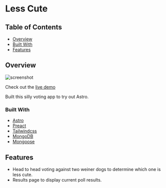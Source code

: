 # Less Cute

## Table of Contents

- [Overview](#overview)
- [Built With](#built-with)
- [Features](#features)

## Overview

![screenshot](https://res.cloudinary.com/dpnkrz8c8/image/upload/v1663622172/random/less-cute-ss_zfocju.png)

Check out the [live demo](https://less-cute.vercel.app)

Built this silly voting app to try out Astro.

### Built With

- [Astro](https://astro.build)
- [Preact](https://preactjs.com)
- [Tailwindcss](https://tailwindcss.com)
- [MongoDB](https://mongodb.com)
- [Mongoose](https://mongoosejs.com)

## Features

- Head to head voting against two weiner dogs to determine which one is less cute. 
- Results page to display current poll results.